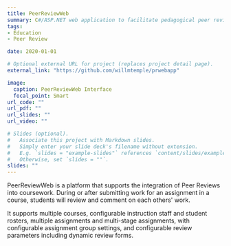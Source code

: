 ```yaml
---
title: PeerReviewWeb
summary: C#/ASP.NET web application to facilitate pedagogical peer reviews
tags:
- Education
- Peer Review

date: 2020-01-01

# Optional external URL for project (replaces project detail page).
external_link: "https://github.com/willmtemple/prwebapp"

image:
  caption: PeerReviewWeb Interface
  focal_point: Smart
url_code: ""
url_pdf: ""
url_slides: ""
url_video: ""

# Slides (optional).
#   Associate this project with Markdown slides.
#   Simply enter your slide deck's filename without extension.
#   E.g. `slides = "example-slides"` references `content/slides/example-slides.md`.
#   Otherwise, set `slides = ""`.
slides: ""
---
```


PeerReviewWeb is a platform that supports the integration of Peer Reviews into
coursework. During or after submitting work for an assignment in a course,
students will review and comment on each others' work.

It supports multiple courses, configurable instruction staff and student
rosters, multiple assignments and multi-stage assignments, with configurable
assignment group settings, and configurable review parameters including dynamic
review forms.


